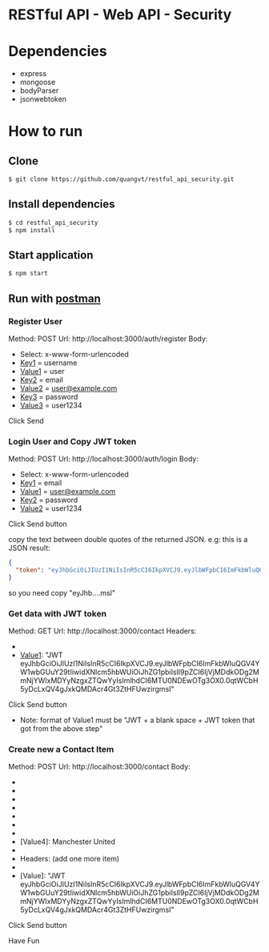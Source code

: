 # RESTful API - Web API - Security

# Dependencies
  - express
  - mongoose
  - bodyParser
  - jsonwebtoken

# How to run

## Clone

```sh
$ git clone https://github.com/quangvt/restful_api_security.git
```

## Install dependencies
```sh
$ cd restful_api_security
$ npm install
```

## Start application
```sh
$ npm start
```

## Run with [postman](https://www.getpostman.com/)

### Register User

Method: POST
Url: http://localhost:3000/auth/register
Body:
- Select: x-www-form-urlencoded
- [Key1] = username
- [Value1] = user
- [Key2] = email
- [Value2] = user@example.com
- [Key3] = password
- [Value3] = user1234

Click Send

### Login User and Copy JWT token

Method: POST
Url: http://localhost:3000/auth/login
Body:
- Select: x-www-form-urlencoded
- [Key1] = email
- [Value1] = user@example.com
- [Key2] = password
- [Value2] = user1234

Click Send button

copy the text between double quotes of the returned JSON.
e.g: this is a JSON result: 
```json
{ 
  "token": "eyJhbGciOiJIUzI1NiIsInR5cCI6IkpXVCJ9.eyJlbWFpbCI6ImFkbWluQGV4YW1wbGUuY29tIiwidXNlcm5hbWUiOiJhZG1pbiIsIl9pZCI6IjVjMDdkODg2MmNjYWIxMDYyNzgxZTQwYyIsImlhdCI6MTU0NDEwOTg3OX0.0qtWCbH5yDcLxQV4gJxkQMDAcr4Gt3ZtHFUwzirgmsI"
}
```
so you need copy "eyJhb....msI"

### Get data with JWT token

Method: GET
Url: http://localhost:3000/contact
Headers: 
- [Key1]: Authorization
- [Value1]: "JWT eyJhbGciOiJIUzI1NiIsInR5cCI6IkpXVCJ9.eyJlbWFpbCI6ImFkbWluQGV4YW1wbGUuY29tIiwidXNlcm5hbWUiOiJhZG1pbiIsIl9pZCI6IjVjMDdkODg2MmNjYWIxMDYyNzgxZTQwYyIsImlhdCI6MTU0NDEwOTg3OX0.0qtWCbH5yDcLxQV4gJxkQMDAcr4Gt3ZtHFUwzirgmsI"

Click Send button

* Note: format of Value1 must be "JWT + a blank space + JWT token that got from the above step"

### Create new a Contact Item

Method: POST
Url: http://localhost:3000/contact
Body:
- [Key1]: firstName
- [Value1]: David
- [Key2]: lastName
- [Value2]: Beckham
- [Key3]: email
- [Value3]: david@example.com
- [Key4]: company
- [Value4]: Manchester United
- [Key5]: phone
- [Value5]: 44123123123
Headers:
(add one more item)
- [Key]: Authorization
- [Value]: "JWT eyJhbGciOiJIUzI1NiIsInR5cCI6IkpXVCJ9.eyJlbWFpbCI6ImFkbWluQGV4YW1wbGUuY29tIiwidXNlcm5hbWUiOiJhZG1pbiIsIl9pZCI6IjVjMDdkODg2MmNjYWIxMDYyNzgxZTQwYyIsImlhdCI6MTU0NDEwOTg3OX0.0qtWCbH5yDcLxQV4gJxkQMDAcr4Gt3ZtHFUwzirgmsI"

Click Send button

Have Fun
